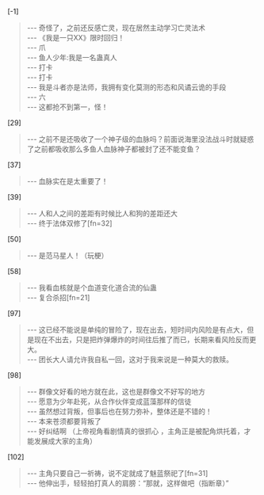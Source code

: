 
[-1] 
>--- 奇怪了，之前还反感亡灵，现在居然主动学习亡灵法术<br>
>--- 《我是一只XX》限时回归！<br>
>--- 爪<br>
>--- 鱼人少年:我是一名蛊真人<br>
>--- 打卡<br>
>--- 打卡<br>
>--- 我是斗者亦是法师，我拥有变化莫测的形态和风谲云诡的手段<br>
>--- 六<br>
>--- 这都抢不到第一，怪！<br>

[29] 
>--- 之前不是还吸收了一个神子级的血脉吗？前面说海里没法战斗时就疑惑了之前都吸收那么多鱼人血脉神子都被封了还不能变鱼？<br>

[37] 
>--- 血脉实在是太重要了！<br>

[39] 
>--- 人和人之间的差距有时候比人和狗的差距还大<br>
>--- 终于法体双修了[fn=32]<br>

[50] 
>--- 是范马星人！（玩梗）<br>

[58] 
>--- 我看血核就是个血道变化道合流的仙蛊<br>
>--- 复合杀招[fn=21]<br>

[97] 
>--- 这已经不能说是单纯的冒险了，现在出去，短时间内风险是有点大，但是现在不出去，只是把炸弹爆炸的时间往后推了而已，长期来看风险反而更大。<br>
>--- 团长大人请允许我自私一回，这对于我来说是一种莫大的救赎。<br>

[98] 
>--- 群像文好看的地方就在此，这也是群像文不好写的地方<br>
>--- 愿意为少年赴死，从合作伙伴变成蓝藻那样的信徒<br>
>--- 虽然想过背叛，但事后也在努力弥补，整体还是不错的！<br>
>--- 本来苍须都要背叛了<br>
>--- 好纠结啊 （上帝视角看剧情真的很抓心 ，主角正是被配角烘托着，才能发展成大家的主角）<br>

[102] 
>--- 主角只要自己一祈祷，说不定就成了魅蓝祭祀了[fn=31]<br>
>--- 他伸出手，轻轻拍打真人的肩膀：“那就，这样做吧（指断章）”<br>
